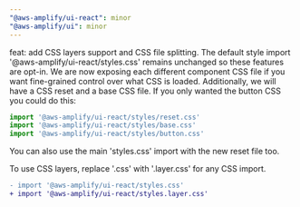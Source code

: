 ```yaml
---
"@aws-amplify/ui-react": minor
"@aws-amplify/ui": minor
---
```


feat: add CSS layers support and CSS file splitting. The default style import '@aws-amplify/ui-react/styles.css' remains unchanged so these features are opt-in.
We are now exposing each different component CSS file if you want fine-grained control over what CSS is loaded. Additionally, we will have a CSS reset and a base CSS file.
If you only wanted the button CSS you could do this:

```javascript
import '@aws-amplify/ui-react/styles/reset.css'
import '@aws-amplify/ui-react/styles/base.css'
import '@aws-amplify/ui-react/styles/button.css'
```

You can also use the main 'styles.css' import with the new reset file too. 

To use CSS layers, replace '.css' with '.layer.css' for any CSS import.

```diff
- import '@aws-amplify/ui-react/styles.css'
+ import '@aws-amplify/ui-react/styles.layer.css'
```
